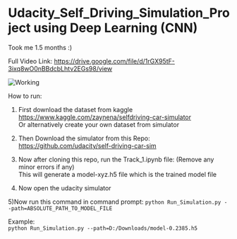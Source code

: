 # Udacity_Self_Driving_Simulation_Project using Deep Learning (CNN)

Took me 1.5 months :)

Full Video Link: https://drive.google.com/file/d/1rGX95tF-3ixq8wO0nBBdcbLhtv2EGs98/view
<br>

![Working](./udacity.gif)

How to run:<br>
1) First download the dataset from kaggle https://www.kaggle.com/zaynena/selfdriving-car-simulator <br>
Or alternatively create your own dataset from simulator

2) Then Download the simulator from this Repo: https://github.com/udacity/self-driving-car-sim

3) Now after cloning this repo, run the Track_1.ipynb file: (Remove any minor errors if any) <br>
This will generate a model-xyz.h5 file which is the trained model file

4) Now open the udacity simulator

5)Now run this command in command prompt: `python Run_Simulation.py --path=ABSOLUTE_PATH_TO_MODEL_FILE`

Example:<br>
`python Run_Simulation.py --path=D:/Downloads/model-0.2385.h5`

